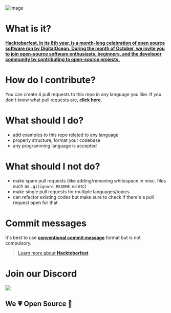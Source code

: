 ![image](https://user-images.githubusercontent.com/46562212/135563888-44eacec8-3a7a-4444-88d0-d80593aabd68.png)

# What is it?
**[Hacktoberfest, in its 8th year, is a month-long celebration of open source software run by DigitalOcean. During the month of October, we invite you to join open-source software enthusiasts, beginners, and the developer community by contributing to open-source projects.](https://hacktoberfest.digitalocean.com)**

# How do I contribute?
You can create 4 pull requests to this repo in any language you like. If you don't know what pull requests are, **[click here](https://opensource.com/article/19/7/create-pull-request-github)**.

# What should I do?
- add examples to this repo related to any language
- properly structure, format your codebase
- any programming language is accepted

# What should I not do?
- make spam pull requests (like adding/removing whitespace in misc. files such as `.gitignore`, `README.md` etc)
- make single pull requests for multiple languages/topics
- can refactor existing codes but make sure to check if there's a pull request open for that

# Commit messages
It's best to use **[conventional commit message](https://ccm.snowflakedev.org)** format but is not compulsory.

> [Learn more about **Hacktoberfest**](https://hacktoberfest.digitalocean.com)

# Join our Discord

[![](https://i.imgur.com/S1V71CD.png)](https://snowflakedev.org/discord)

## We 💗 Open Source 🎉
